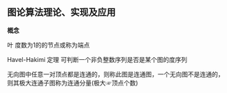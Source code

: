 ## 图论算法理论、实现及应用

**概念**

叶 度数为1的的节点或称为端点

Havel-Hakimi 定理 可判断一个非负整数序列是否是某个图的度序列

无向图中任意一对顶点都是连通的，则称此图是连通图，一个无向图不是连通的，则其极大连通子图称为连通分量(极大☞顶点个数)








